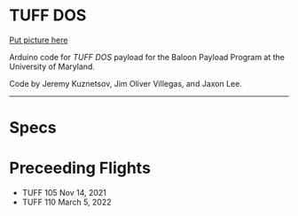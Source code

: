 # TUFF DOS
[Put picture here]()

Arduino code for _TUFF DOS_ payload for the Baloon Payload Program at the University of Maryland.

Code by Jeremy Kuznetsov, Jim Oliver Villegas, and Jaxon Lee.

-------

# Specs

# Preceeding Flights
- TUFF 105          Nov 14,     2021
- TUFF 110          March 5,    2022

